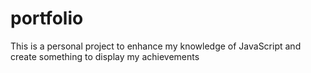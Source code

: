 # portfolio
This is a personal project to enhance my knowledge of JavaScript and create something to display my achievements

